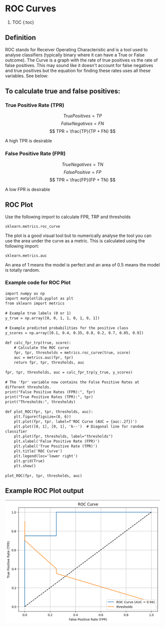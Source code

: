 # ROC Curves

1. TOC
{:toc}

## Definition
ROC stands for Receiver Operating Characteristic and is a tool used to analyse classifiers (typically binary where it can have a True or False outcome).
The Curve is a graph with the rate of true positives vs the rate of false positives.
This may sound like it doesn't account for false negatives and true positives but the equation for finding these rates uses all these variables. See below:

## To calculate true and false positives:
### True Positive Rate (TPR)

$$ True Positives = TP $$
$$ False Negatives = FN $$
$$ TPR = \frac{TP}{TP + FN} $$

A high TPR is desirable

### False Positive Rate (FPR)

$$ True Negatives = TN $$
$$ False Positive = FP $$
$$ TPR = \frac{FP}{FP + TN} $$

A low FPR is desirable

## ROC Plot
Use the following import to calculate FPR, TRP and thresholds
````
sklearn.metrics.roc_curve
````

The plot is a good visual tool but to numerically analyse the tool you can use the area under the curve as a metric. This is calculated using the following  import:
````
sklearn.metrics.auc
````
An area of 1 means the model is perfect and an area of 0.5 means the model is totally random.

### Example code for ROC Plot
```
import numpy as np
import matplotlib.pyplot as plt
from sklearn import metrics

# Example true labels (0 or 1)
y_true = np.array([0, 0, 1, 1, 0, 1, 0, 1])

# Example predicted probabilities for the positive class
y_scores = np.array([0.1, 0.4, 0.35, 0.8, 0.2, 0.7, 0.05, 0.9])

def calc_fpr_trp(true, score):
    # Calculate the ROC curve
    fpr, tpr, thresholds = metrics.roc_curve(true, score)
    auc = metrics.auc(fpr, tpr)
    return fpr, tpr, thresholds, auc

fpr, tpr, thresholds, auc = calc_fpr_trp(y_true, y_scores)

# The 'fpr' variable now contains the False Positive Rates at different thresholds.
print("False Positive Rates (FPR):", fpr)
print("True Positive Rates (TPR):", tpr)
print("Thresholds:", thresholds)

def plot_ROC(fpr, tpr, thresholds, auc):
    plt.figure(figsize=(8, 6))
    plt.plot(fpr, tpr, label=f'ROC Curve (AUC = {auc:.2f})')
    plt.plot([0, 1], [0, 1], 'k--')  # Diagonal line for random classifier
    plt.plot(fpr, thresholds, label="thresholds")
    plt.xlabel('False Positive Rate (FPR)')
    plt.ylabel('True Positive Rate (TPR)')
    plt.title('ROC Curve') 
    plt.legend(loc='lower right')
    plt.grid(True)
    plt.show()

plot_ROC(fpr, tpr, thresholds, auc)
```

## Example ROC Plot output

![Example ROC](images/roc.png)


